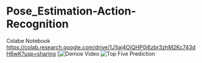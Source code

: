 # Pose_Estimation-Action-Recognition
Colabe Notebook https://colab.research.google.com/drive/1J1iaj4OiQHP0j6zbr3zhM2Kc743dH6wK?usp=sharing
[![Demoe Video](https://www.loom.com/share/02f67ddc48094113a836c73585424fa4?sid=b388708c-bcbc-4803-bf2a-3b2d57b03baf)
![Top Five Prediction](https://drive.google.com/file/d/1XJj_KYrlFvy4fW172tmNaocJoK6fsqIo/view?usp=sharing)

